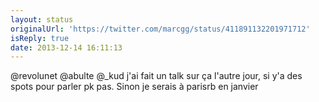 ```yaml
---
layout: status
originalUrl: 'https://twitter.com/marcgg/status/411891132201971712'
isReply: true
date: 2013-12-14 16:11:13
---
```


@revolunet @abulte @_kud j'ai fait un talk sur ça l'autre jour, si y'a des spots pour parler pk pas. Sinon je serais à parisrb en janvier
